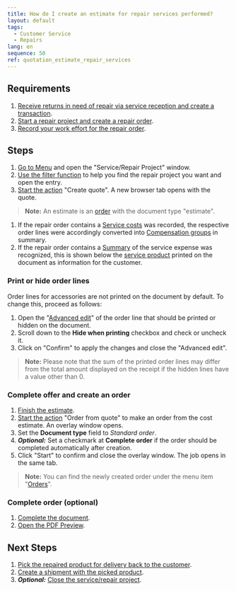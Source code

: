 ```yaml
---
title: How do I create an estimate for repair services performed?
layout: default
tags:
  - Customer Service
  - Repairs
lang: en
sequence: 50
ref: quotation_estimate_repair_services
---
```


## Requirements
1. [Receive returns in need of repair via service reception and create a transaction](Service_repair_customer_return).
2. [Start a repair project and create a repair order](Service_repair_project_start).
3. [Record your work effort for the repair order](Manufacturing_order_record_work).

## Steps
1. [Go to Menu](Menu) and open the "Service/Repair Project" window.
2. [Use the filter function](Filtering_function) to help you find the repair project you want and open the entry.
3. [Start the action](StartAction#actions-menu) "Create quote". A new browser tab opens with the quote.
>**Note:** An estimate is an [order](SalesOrder_recording) with the document type "estimate".

1. If the repair order contains a <a href="Manufacturing_order_record_work#service-expenses" title="Record service expenses for repair orders">Service costs</a> was recorded, the respective order lines were accordingly converted into [Compensation groups](Create_manual_compensation_groups) in summary.
1. If the repair order contains a <a href="Manufacturing_order_record_work#service-expenses" title="Record service expenses for repair orders">Summary</a> of the service expense was recognized, this is shown below the [service product](Add_service_product) printed on the document as information for the customer.

### Print or hide order lines
Order lines for accessories are not printed on the document by default. To change this, proceed as follows:
1. Open the "[Advanced edit](Open_AdvancedEditTab)" of the order line that should be printed or hidden on the document.
2. Scroll down to the **Hide when printing** checkbox and check or uncheck it.
3. Click on "Confirm" to apply the changes and close the "Advanced edit".
>**Note:** Please note that the sum of the printed order lines may differ from the total amount displayed on the receipt if the hidden lines have a value other than 0.

### Complete offer and create an order
1. [Finish the estimate](DocumentProcessingComplete).
2. [Start the action](StartAction#actions-menu) "Order from quote" to make an order from the cost estimate. An overlay window opens.
3. Set the **Document type** field to *Standard order*.
4. ***Optional:*** Set a checkmark at **Complete order** if the order should be completed automatically after creation.
5. Click "Start" to confirm and close the overlay window. The job opens in the same tab.
>**Note:** You can find the newly created order under the menu item "[Orders](Menu)".

### Complete order (optional)
1. [Complete the document](DocumentProcessingComplete).
2. [Open the PDF Preview](PrintPreview).

## Next Steps
1. [Pick the repaired product for delivery back to the customer](Order_picking_terminal).
1. [Create a shipment with the picked product](Ship_salesorder_picked_qty).
1. ***Optional:*** [Close the service/repair project](Service_repair_project_close).
